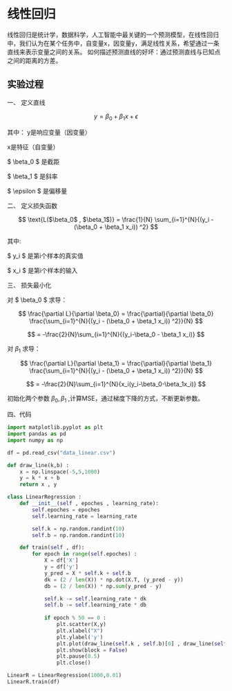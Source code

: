 # 线性回归
线性回归是统计学，数据科学，人工智能中最关键的一个预测模型，在线性回归中，我们认为在某个任务中，自变量x，因变量y，满足线性关系，希望通过一条直线来表示变量之间的关系。
如何描述预测直线的好坏：通过预测直线与已知点之间的距离的方差。

## 实验过程
一、 定义直线

$$
y = \beta_0 + \beta_1 x + \epsilon
$$

其中：
y是响应变量（因变量）

x是特征（自变量）

 $ \beta_0 $ 是截距 

 $ \beta_1 $ 是斜率 

 $ \epsilon $ 是偏移量


二、 定义损失函数

$$
\text{L($\beta_0$ , $\beta_1$)} = \frac{1}{N} \sum_{i=1}^{N}{(y_i - (\beta_0 + \beta_1 x_i)) ^2}
$$

其中: 

 $ y_i $ 是第i个样本的真实值

 $ x_i $ 是第i个样本的输入

三、 损失最小化
 
对 $ \beta_0 $ 求导：

$$
\frac{\partial L}{\partial \beta_0} = \frac{\partial}{\partial \beta_0} \frac{\sum_{i=1}^{N}{(y_i - (\beta_0 + \beta_1 x_i)) ^2}}{N}
$$

$$
= -\frac{2}{N}\sum_{i=1}^{N}{(y_i-\beta_0 - \beta_1 x_i)}
$$

对 $\beta_1$ 求导：

$$
\frac{\partial L}{\partial \beta_1} = \frac{\partial}{\partial \beta_1} \frac{\sum_{i=1}^{N}{(y_i - (\beta_0 + \beta_1 x_i)) ^2}}{N}
$$

$$
= -\frac{2}{N}\sum_{i=1}^{N}{x_i(y_i-\beta_0-\beta_1x_i)}
$$

初始化两个参数 $\beta_0 , \beta_1$ ,计算MSE，通过梯度下降的方式，不断更新参数。

四、代码

```python
import matplotlib.pyplot as plt 
import pandas as pd 
import numpy as np 

df = pd.read_csv("data_linear.csv")

def draw_line(k,b) :
    x = np.linspace(-5,5,1000)
    y = k * x + b 
    return x , y 

class LinearRegression :
    def __init__(self , epoches , learning_rate):
        self.epoches = epoches
        self.learning_rate = learning_rate

        self.k = np.random.randint(10)
        self.b = np.random.randint(10)

    def train(self , df):
        for epoch in range(self.epoches) :
            X = df['X']
            y = df['y']
            y_pred = X * self.k + self.b 
            dk = (2 / len(X)) * np.dot(X.T, (y_pred - y))
            db = (2 / len(X)) * np.sum(y_pred - y)

            self.k -= self.learning_rate * dk 
            self.b -= self.learning_rate * db 
        
            if epoch % 50 == 0 :
                plt.scatter(X,y)
                plt.xlabel("X")
                plt.ylabel('y')
                plt.plot(draw_line(self.k , self.b)[0] , draw_line(self.k , self.b)[1] , c='red')
                plt.show(block = False)
                plt.pause(0.5)
                plt.close()

LinearR = LinearRegression(1000,0.01)
LinearR.train(df)     
```